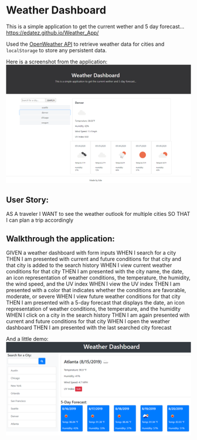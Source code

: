 # Weather Dashboard

This is a simple application to get the current wether and 5 day forecast...
https://edatez.github.io/Weather_App/

Used the [OpenWeather API](https://openweathermap.org/api) to retrieve weather data for cities and `localStorage` to store any persistent data.

Here is a screenshot from the application:
![weather dashboard screenshot](./Assets/images/screenshot.png)


## User Story:

AS A traveler
I WANT to see the weather outlook for multiple cities
SO THAT I can plan a trip accordingly


## Walkthrough the application:

GIVEN a weather dashboard with form inputs
WHEN I search for a city
THEN I am presented with current and future conditions for that city and that city is added to the search history
WHEN I view current weather conditions for that city
THEN I am presented with the city name, the date, an icon representation of weather conditions, the temperature, the humidity, the wind speed, and the UV index
WHEN I view the UV index
THEN I am presented with a color that indicates whether the conditions are favorable, moderate, or severe
WHEN I view future weather conditions for that city
THEN I am presented with a 5-day forecast that displays the date, an icon representation of weather conditions, the temperature, and the humidity
WHEN I click on a city in the search history
THEN I am again presented with current and future conditions for that city
WHEN I open the weather dashboard
THEN I am presented with the last searched city forecast


And a little demo: 
![weather dashboard demo](./Assets/06-server-side-apis-homework-demo.png)

